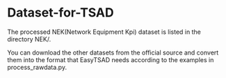# Dataset-for-TSAD

The processed NEK(Network Equipment Kpi) dataset is listed in the directory NEK/.

You can download the other datasets from the official source and convert them into the format that EasyTSAD needs according to the examples in process_rawdata.py.
